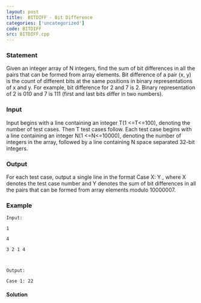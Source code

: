 ```yaml
---
layout: post
title:  BITDIFF - Bit Difference
categories: ['uncategorized']
code: BITDIFF
src: BITDIFF.cpp
---
```


### **Statement**

Given an integer array of N integers, find the sum of bit differences in all
the pairs that can be formed from array elements. Bit difference of a pair (x,
y) is the count of different bits at the same positions in binary
representations of x and y. For example, bit difference for 2 and 7 is 2.
Binary representation of 2 is 010 and 7 is 111 (first and last bits differ in
two numbers).

### Input

Input begins with a line containing an integer T(1 <=T<=100), denoting the
number of test cases. Then T test cases follow. Each test case begins with a
line containing an integer N(1 <=N<=10000), denoting the number of
integers in the array, followed by a line containing N space separated
32-bit integers.

### Output

For each test case, output a single line in the format Case X: Y , where
X denotes the test case number and Y denotes the sum of bit
differences in all the pairs that can be formed from array elements modulo
10000007.

### Example

    
    
    Input:
    1
    4
    3 2 1 4
    
    Output:
    Case 1: 22
    



#### **Solution**



